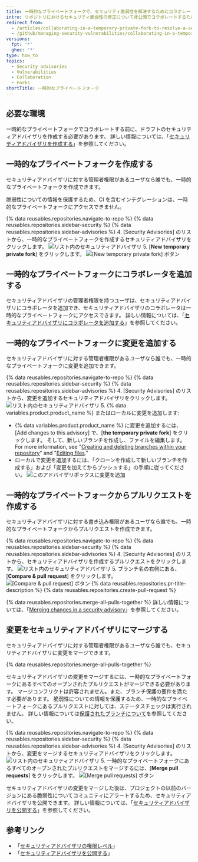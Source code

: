 ```yaml
---
title: 一時的なプライベートフォークで、セキュリティ脆弱性を解決するためにコラボレートする
intro: リポジトリにおけるセキュリティ脆弱性の修正について非公開でコラボレートするため、一時的なプライベートフォークを作成できます。
redirect_from:
  - /articles/collaborating-in-a-temporary-private-fork-to-resolve-a-security-vulnerability
  - /github/managing-security-vulnerabilities/collaborating-in-a-temporary-private-fork-to-resolve-a-security-vulnerability
versions:
  fpt: '*'
  ghec: '*'
type: how_to
topics:
  - Security advisories
  - Vulnerabilities
  - Collaboration
  - Forks
shortTitle: 一時的なプライベートフォーク
---
```


## 必要な環境

一時的なプライベートフォークでコラボレートする前に、ドラフトのセキュリティアドバイザリを作成する必要があります。 詳しい情報については、「[セキュリティアドバイザリを作成する](/github/managing-security-vulnerabilities/creating-a-security-advisory)」を参照してください。

## 一時的なプライベートフォークを作成する

セキュリティアドバイザリに対する管理者権限があるユーザなら誰でも、一時的なプライベートフォークを作成できます。

脆弱性についての情報を保護するため、CI を含むインテグレーションは、一時的なプライベートフォークにアクセスできません。

{% data reusables.repositories.navigate-to-repo %}
{% data reusables.repositories.sidebar-security %}
{% data reusables.repositories.sidebar-advisories %}
4. [Security Advisories] のリストから、一時的なプライベートフォークを作成するセキュリティアドバイザリをクリックします。 ![リスト内のセキュリティアドバイザリ](/assets/images/help/security/security-advisory-in-list.png)
5. [**New temporary private fork**] をクリックします。 ![[New temporary private fork] ボタン](/assets/images/help/security/new-temporary-private-fork-button.png)

## 一時的なプライベートフォークにコラボレータを追加する

セキュリティアドバイザリの管理者権限を持つユーザは、セキュリティアドバイザリにコラボレータを追加でき、セキュリティアドバイザリのコラボレータは一時的なプライベートフォークにアクセスできます。 詳しい情報については、「[セキュリティアドバイザリにコラボレータを追加する](/github/managing-security-vulnerabilities/adding-a-collaborator-to-a-security-advisory)」を参照してください。

## 一時的なプライベートフォークに変更を追加する

セキュリティアドバイザリに対する管理者権限があるユーザなら誰でも、一時的なプライベートフォークに変更を追加できます。

{% data reusables.repositories.navigate-to-repo %}
{% data reusables.repositories.sidebar-security %}
{% data reusables.repositories.sidebar-advisories %}
4. [Security Advisories] のリストから、変更を追加するセキュリティアドバイザリをクリックします。 ![リスト内のセキュリティアドバイザリ](/assets/images/help/security/security-advisory-in-list.png)
5. {% data variables.product.product_name %} またはローカルに変更を追加します:
   - {% data variables.product.product_name %} に変更を追加するには、[Add changes to this advisory] で、[**the temporary private fork**] をクリックします。 そして、新しいブランチを作成し、ファイルを編集します。 For more information, see "[Creating and deleting branches within your repository](/articles/creating-and-deleting-branches-within-your-repository)" and "[Editing files](/repositories/working-with-files/managing-files/editing-files)."
   - ローカルで変更を追加するには、「クローンを作成して新しいブランチを作成する」および「変更を加えてからプッシュする」の手順に従ってください。 ![このアドバイザリボックスに変更を追加](/assets/images/help/security/add-changes-to-this-advisory-box.png)

## 一時的なプライベートフォークからプルリクエストを作成する

セキュリティアドバイザリに対する書き込み権限があるユーザなら誰でも、一時的なプライベートフォークからプルリクエストを作成できます。

{% data reusables.repositories.navigate-to-repo %}
{% data reusables.repositories.sidebar-security %}
{% data reusables.repositories.sidebar-advisories %}
4. [Security Advisories] のリストから、セキュリティアドバイザリを作成するプルリクエストをクリックします。 ![リスト内のセキュリティアドバイザリ](/assets/images/help/security/security-advisory-in-list.png)
5. ブランチ名の右側にある、[**Compare & pull request**] をクリックします。 ![[Compare & pull request] ボタン](/assets/images/help/security/security-advisory-compare-and-pr.png)
{% data reusables.repositories.pr-title-description %}
{% data reusables.repositories.create-pull-request %}

{% data reusables.repositories.merge-all-pulls-together %} 詳しい情報については、「[Merging changes in a security advisory](#merging-changes-in-a-security-advisory)」を参照してください。

## 変更をセキュリティアドバイザリにマージする

セキュリティアドバイザリに対する管理者権限があるユーザなら誰でも、セキュリティアドバイザリに変更をマージできます。

{% data reusables.repositories.merge-all-pulls-together %}

セキュリティアドバイザリの変更をマージするには、一時的なプライベートフォークにあるすべてのオープンされたプルリクエストがマージできる必要があります。 マージコンフリクトは許容されません。また、ブランチ保護の要件を満たす必要があります。 脆弱性についての情報を保護するため、一時的なプライベートフォークにあるプルリクエストに対しては、ステータスチェックは実行されません。 詳しい情報については[保護されたブランチについて](/articles/about-protected-branches)を参照してください。

{% data reusables.repositories.navigate-to-repo %}
{% data reusables.repositories.sidebar-security %}
{% data reusables.repositories.sidebar-advisories %}
4. [Security Advisories] のリストから、変更をマージするセキュリティアドバイザリをクリックします。 ![リスト内のセキュリティアドバイザリ](/assets/images/help/security/security-advisory-in-list.png)
5. 一時的なプライベートフォークにあるすべてのオープンされたプルリクエストをマージするには、[**Merge pull requests**] をクリックします。 ![[Merge pull requests] ボタン](/assets/images/help/security/merge-pull-requests-button.png)

セキュリティアドバイザリの変更をマージした後は、プロジェクトの以前のバージョンにある脆弱性についてコミュニティにアラートするため、セキュリティアドバイザリを公開できます。 詳しい情報については、「[セキュリティアドバイザリを公開する](/github/managing-security-vulnerabilities/publishing-a-security-advisory)」を参照してください。

## 参考リンク

- 「[セキュリティアドバイザリの権限レベル](/github/managing-security-vulnerabilities/permission-levels-for-security-advisories)」
- 「[セキュリティアドバイザリを公開する](/github/managing-security-vulnerabilities/publishing-a-security-advisory)」
